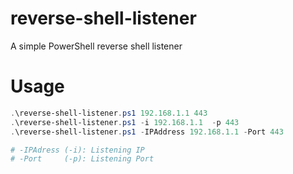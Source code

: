 # reverse-shell-listener
A simple PowerShell reverse shell listener

# Usage
```PowerShell
.\reverse-shell-listener.ps1 192.168.1.1 443
.\reverse-shell-listener.ps1 -i 192.168.1.1  -p 443
.\reverse-shell-listener.ps1 -IPAddress 192.168.1.1 -Port 443

# -IPAdress (-i): Listening IP
# -Port     (-p): Listening Port 
```
